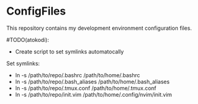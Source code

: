 # ConfigFiles

This repository contains my development environment configuration files.

#TODO(atokodi):
* Create script to set symlinks automatocally

Set symlinks:
* ln -s /path/to/repo/.bashrc /path/to/home/.bashrc
* ln -s /path/to/repo/.bash_aliases /path/to/home/.bash_aliases
* ln -s /path/to/repo/.tmux.conf /path/to/home/.tmux.conf
* ln -s /path/to/repo/init.vim /path/to/home/.config/nvim/init.vim
